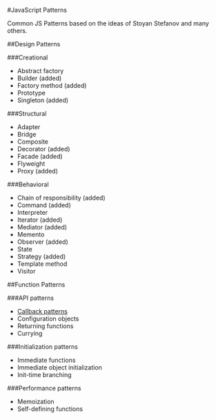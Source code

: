 #JavaScript Patterns

Common JS Patterns based on the ideas of Stoyan Stefanov and many others.

##Design Patterns

###Creational
* Abstract factory
* Builder (added)
* Factory method (added)
* Prototype
* Singleton (added)

###Structural
* Adapter 
* Bridge
* Composite
* Decorator (added)
* Facade (added)
* Flyweight
* Proxy (added)

###Behavioral
* Chain of responsibility (added)
* Command (added)
* Interpreter
* Iterator (added)
* Mediator (added)
* Memento
* Observer (added)
* State
* Strategy (added)
* Template method
* Visitor

##Function Patterns

###API patterns
* <a href="blob/master/functions/callback.html">Callback patterns</a>
* Configuration objects
* Returning functions
* Currying

###Initialization patterns
* Immediate functions
* Immediate object initialization
* Init-time branching

###Performance patterns
* Memoization
* Self-defining functions